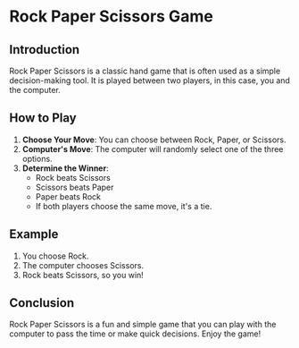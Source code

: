 # Rock Paper Scissors Game

## Introduction
Rock Paper Scissors is a classic hand game that is often used as a simple decision-making tool. It is played between two players, in this case, you and the computer.

## How to Play
1. **Choose Your Move**: You can choose between Rock, Paper, or Scissors.
2. **Computer's Move**: The computer will randomly select one of the three options.
3. **Determine the Winner**:
    - Rock beats Scissors
    - Scissors beats Paper
    - Paper beats Rock
    - If both players choose the same move, it's a tie.

## Example
1. You choose Rock.
2. The computer chooses Scissors.
3. Rock beats Scissors, so you win!

## Conclusion
Rock Paper Scissors is a fun and simple game that you can play with the computer to pass the time or make quick decisions. Enjoy the game!
